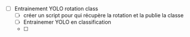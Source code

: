 - [ ] Entrainement YOLO rotation class
	- [ ] créer un script pour qui récupère la rotation et la publie la classe
	- [ ] Entrainemer YOLO en classification
	- [ ] 